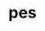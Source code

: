 ---
title: pes
meaning: foot
pos: nounthird
genitive: pedis
abbgender: m.
abbgender2: masc.
gender: masculine
declension: third
derivative: pedestrian
---